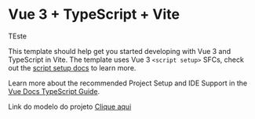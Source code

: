 # Vue 3 + TypeScript + Vite

TEste

This template should help get you started developing with Vue 3 and TypeScript in Vite. The template uses Vue 3 `<script setup>` SFCs, check out the [script setup docs](https://v3.vuejs.org/api/sfc-script-setup.html#sfc-script-setup) to learn more.

Learn more about the recommended Project Setup and IDE Support in the [Vue Docs TypeScript Guide](https://vuejs.org/guide/typescript/overview.html#project-setup).

Link do modelo do projeto <a href="https://www.figma.com/design/YdxUH7TQt6kH2GSgAOGRy9/Conversor-de-Moedas-(Community)?node-id=0-1&node-type=canvas&t=D3g0EVQ4HR3KHOyt-0">Clique aqui</a>